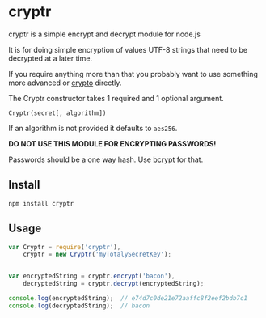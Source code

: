 # cryptr

cryptr is a simple encrypt and decrypt module for node.js

It is for doing simple encryption of values UTF-8 strings that need to be decrypted at a later time.

If you require anything more than that you probably want to use something more advanced or [crypto](https://nodejs.org/api/crypto.html) directly.

The Cryptr constructor takes 1 required and 1 optional argument.

	Cryptr(secret[, algorithm])

If an algorithm is not provided it defaults to `aes256`.


**DO NOT USE THIS MODULE FOR ENCRYPTING PASSWORDS!**

Passwords should be a one way hash. Use [bcrypt](https://npmjs.org/package/bcrypt) for that.


## Install

	npm install cryptr

## Usage

``` javascript
var Cryptr = require('cryptr'),
    cryptr = new Cryptr('myTotalySecretKey');


var encryptedString = cryptr.encrypt('bacon'),
    decryptedString = cryptr.decrypt(encryptedString);

console.log(encryptedString);  // e74d7c0de21e72aaffc8f2eef2bdb7c1
console.log(decryptedString);  // bacon
```

